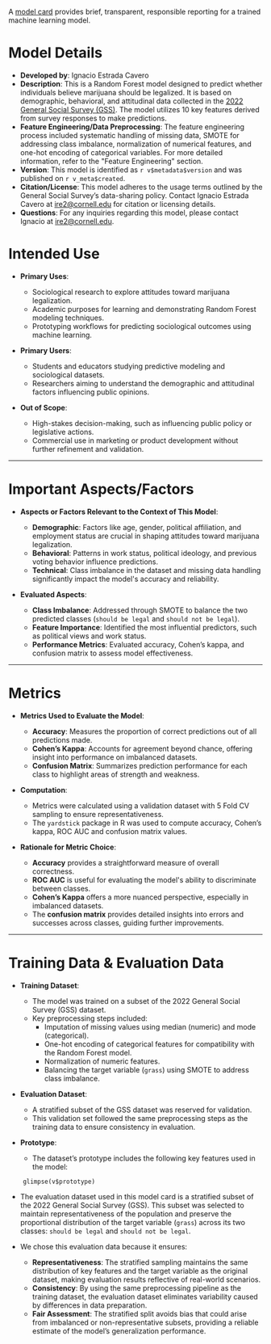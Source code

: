 A [model card](https://doi.org/10.1145/3287560.3287596) provides brief, transparent, responsible reporting for a trained machine learning model.

# Model Details

- **Developed by**: Ignacio Estrada Cavero  
- **Description**: This is a Random Forest model designed to predict whether individuals believe marijuana should be legalized. It is based on demographic, behavioral, and attitudinal data collected in the [2022 General Social Survey (GSS)](https://gss.norc.org/us/en/gss/get-documentation.html). The model utilizes 10 key features derived from survey responses to make predictions.  
- **Feature Engineering/Data Preprocessing**: The feature engineering process included systematic handling of missing data, SMOTE for addressing class imbalance, normalization of numerical features, and one-hot encoding of categorical variables. For more detailed information, refer to the "Feature Engineering" section.  
- **Version**: This model is identified as `r v$metadata$version` and was published on `r v_meta$created`.  
- **Citation/License**: This model adheres to the usage terms outlined by the General Social Survey’s data-sharing policy. Contact Ignacio Estrada Cavero at <ire2@cornell.edu> for citation or licensing details.  
- **Questions**: For any inquiries regarding this model, please contact Ignacio at <ire2@cornell.edu>.  

# Intended Use

- **Primary Uses**:  
  - Sociological research to explore attitudes toward marijuana legalization.  
  - Academic purposes for learning and demonstrating Random Forest modeling techniques.  
  - Prototyping workflows for predicting sociological outcomes using machine learning.  

- **Primary Users**:  
  - Students and educators studying predictive modeling and sociological datasets.  
  - Researchers aiming to understand the demographic and attitudinal factors influencing public opinions.  

- **Out of Scope**:  
  - High-stakes decision-making, such as influencing public policy or legislative actions.  
  - Commercial use in marketing or product development without further refinement and validation.  

---

# Important Aspects/Factors

- **Aspects or Factors Relevant to the Context of This Model**:  
  - **Demographic**: Factors like age, gender, political affiliation, and employment status are crucial in shaping attitudes toward marijuana legalization.  
  - **Behavioral**: Patterns in work status, political ideology, and previous voting behavior influence predictions.  
  - **Technical**: Class imbalance in the dataset and missing data handling significantly impact the model's accuracy and reliability.  

- **Evaluated Aspects**:  
  - **Class Imbalance**: Addressed through SMOTE to balance the two predicted classes (`should be legal` and `should not be legal`).  
  - **Feature Importance**: Identified the most influential predictors, such as political views and work status.  
  - **Performance Metrics**: Evaluated accuracy, Cohen’s kappa, and confusion matrix to assess model effectiveness.  

---

# Metrics

- **Metrics Used to Evaluate the Model**:  
  - **Accuracy**: Measures the proportion of correct predictions out of all predictions made.  
  - **Cohen’s Kappa**: Accounts for agreement beyond chance, offering insight into performance on imbalanced datasets.  
  - **Confusion Matrix**: Summarizes prediction performance for each class to highlight areas of strength and weakness.  

- **Computation**:  
  - Metrics were calculated using a validation dataset with 5 Fold CV sampling to ensure representativeness.  
  - The `yardstick` package in R was used to compute accuracy, Cohen’s kappa, ROC AUC and confusion matrix values.  

- **Rationale for Metric Choice**:  
  - **Accuracy** provides a straightforward measure of overall correctness.  
  - **ROC AUC** is useful for evaluating the model's ability to discriminate between classes.
  - **Cohen’s Kappa** offers a more nuanced perspective, especially in imbalanced datasets.  
  - The **confusion matrix** provides detailed insights into errors and successes across classes, guiding further improvements.  

---

# Training Data & Evaluation Data

- **Training Dataset**:  
  - The model was trained on a subset of the 2022 General Social Survey (GSS) dataset.  
  - Key preprocessing steps included:
    - Imputation of missing values using median (numeric) and mode (categorical).  
    - One-hot encoding of categorical features for compatibility with the Random Forest model.  
    - Normalization of numeric features.  
    - Balancing the target variable (`grass`) using SMOTE to address class imbalance.  

- **Evaluation Dataset**:  
  - A stratified subset of the GSS dataset was reserved for validation.  
  - This validation set followed the same preprocessing steps as the training data to ensure consistency in evaluation.  

- **Prototype**:  
  - The dataset’s prototype includes the following key features used in the model:  
```{r}
    glimpse(v$prototype)
```

  - The evaluation dataset used in this model card is a stratified subset of the 2022 General Social Survey (GSS). This subset was selected to maintain representativeness of the population and preserve the proportional distribution of the target variable (`grass`) across its two classes: `should be legal` and `should not be legal`.

- We chose this evaluation data because it ensures:
  - **Representativeness**: The stratified sampling maintains the same distribution of key features and the target variable as the original dataset, making evaluation results reflective of real-world scenarios.  
  - **Consistency**: By using the same preprocessing pipeline as the training dataset, the evaluation dataset eliminates variability caused by differences in data preparation.  
  - **Fair Assessment**: The stratified split avoids bias that could arise from imbalanced or non-representative subsets, providing a reliable estimate of the model’s generalization performance.  


